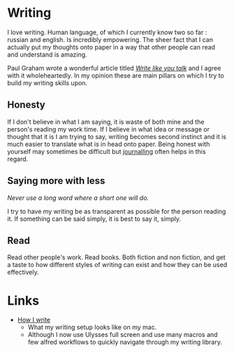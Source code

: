 # Writing
I love writing. Human language, of which I currently know two so far : russian and english. Is incredibly empowering. The sheer fact that I can actually put my thoughts onto paper in a way that other people can read and understand is amazing. 

Paul Graham wrote a wonderful article titled [_Write like you talk_](http://www.paulgraham.com/talk.html) and I agree with it wholeheartedly. In my opinion these are main pillars on which I try to build my writing skills upon.

## Honesty
If I don't believe in what I am saying, it is waste of both mine and the person's reading my work time. If I believe in what idea or message or thought that it is I am trying to say, writing becomes second instinct and it is much easier to translate what is in head onto paper. Being honest with yourself may sometimes be difficult but [journalling](../journalling/Journalling.md) often helps in this regard.


## Saying more with less
_Never use a long word where a short one will do._

I try to have my writing be as transparent as possible for the person reading it. If something can be said simply, it is best to say it, simply. 

## Read
Read other people's work. Read books. Both fiction and non fiction, and get a taste to how different styles of writing can exist and how they can be used effectively.

# Links
- [How I write](https://medium.com/@NikitaVoloboev/how-i-write-cdc2cebdc70c)
	- What my writing setup looks like on my mac.
	- Although I now use Ulysses full screen and use many macros and few alfred workflows to quickly navigate through my writing library.